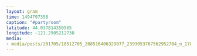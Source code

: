 ```yaml
---
layout: gram
time: 1494797358
caption: "#partyroom"
latitude: 44.037814350565
longitude: -121.2905212738
media:
- media/posts/201705/18512705_208516406329877_2393053767562952704_n_17856729682158638.jpg
---
```

